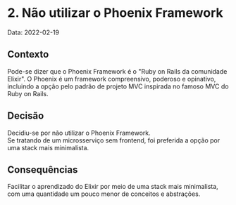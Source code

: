 # 2. Não utilizar o Phoenix Framework

Data: 2022-02-19

## Contexto

Pode-se dizer que o Phoenix Framework é o "Ruby on Rails da comunidade Elixir".
O Phoenix é um framework compreensivo, poderoso e opinativo, incluindo a opção pelo padrão de projeto MVC inspirada no famoso MVC do Ruby on Rails.

## Decisão

Decidiu-se por não utilizar o Phoenix Framework.  
Se tratando de um microsserviço sem frontend, foi preferida a opção por uma stack mais minimalista.

## Consequências

Facilitar o aprendizado do Elixir por meio de uma stack mais minimalista, com uma quantidade um pouco menor de conceitos e abstrações.